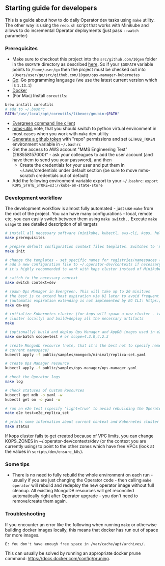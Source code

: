 ## Starting guide for developers

This is a guide about how to do daily Operator dev tasks using `make` utility. The other way is using the `redo.sh` script
that works with Minikube and allows to do incremental Operator deployments (just pass `--watch` parameter)

### Prerequisites

* Make sure to checkout this project into the `src/github.com/10gen` folder in the `$GOPATH` directory as described
 [here](https://golang.org/doc/code.html). So if your `$GOPATH` variable points to `/home/user/go` then the project
 must be checked out into `/Users/user/go/src/github.com/10gen/ops-manager-kubernetes`
* [Go](https://golang.org/doc/install): Go programming language (we use the latest current version which is `1.13.1`)
* [Docker](https://docs.docker.com/docker-for-mac/install/)
* (For Mac) Install `coreutils`:
```bash
brew install coreutils
# add to ~/.bashrc
PATH="/usr/local/opt/coreutils/libexec/gnubin:$PATH"
```
* [Evergreen command line client](https://evergreen.mongodb.com/settings)
* [mms-utils](https://wiki.corp.mongodb.com/display/MMS/Ops+Manager+Release+setup+guide#OpsManagerReleasesetupguide-First-timeonly)
note, that you should switch to python virtual environment in most cases when you work with `make` dev utility
* [Generate a github token](https://github.com/settings/tokens/new) with "repo" permissions and set `GITHUB_TOKEN`
environment variable in `~/.bashrc`
* Get the access to AWS account  "MMS Engineering Test" (268558157000)" - ask your colleagues to add the user account (and have them to send you your password), and then
    * Create the credentials for your user and put them in ~/.aws/credentials under default section (be sure to move mms-scratch credentials out of default)
* Add the following environment variable export to your `~/.bashrc`: `export KOPS_STATE_STORE=s3://kube-om-state-store`

### Development workflow

The development workflow is almost fully automated - just use `make` from the root of the project.
You can have many configurations - local, remote etc, you can easily switch between them using `make switch..`
Execute `make usage` to see detailed description of all targets

```bash
# install all necessary software (minikube, kubectl, aws-cli, kops, helm)
make prerequisites

# prepare default configuration context files templates. Switches to 'minikube' context.
make init

# change the templates - set specific names for registries/namespaces (we usually use some last name abbreviation)
# add a new configuration file to ~/.operator-dev/contexts if necessary
# it's highly recommended to work with kops cluster instead of Minikube

# switch to the necessary context
make switch context=dev

# spawn Ops Manager in Evergreen. This will take up to 20 minitues
# the best is to extend host expiration via UI later to avoid frequent spawning
# (automatic expiration extending is not implemented by EG CLI: https://jira.mongodb.org/browse/EVG-5725)
make om-evg

# initialize Kubernetes cluster (for kops will spawn a new cluster - takes ~5-10 minutes, for minikube starts a new
# cluster locally) and build+deploy all the necessary artifacts
make

# (optionally) build and deploy Ops Manager and AppDB images used in e2e tests if you plan to install OpsManager resource
make om-batch scope=test # or scope=4.2.0,4.2.3

# create Mongodb resource (note, that it's the best not to specify namespace inside yaml file as it will be defined by
# current namespace)
kubectl apply -f public/samples/mongodb/minimal/replica-set.yaml

# create Ops Manager resource
kubectl apply -f public/samples/ops-manager/ops-manager.yaml

# check the Operator logs
make log

# check statuses of Custom Resources
kubectl get mdb -o yaml -w
kubectl get om -o yaml -w

# run an e2e test (specify 'light=true' to avoid rebuilding the Operator image)
make e2e test=e2e_replica_set

# prints some information about current context and Kubernetes cluster
make status

```

If kops cluster fails to get created because of VPC limits, you can change KOPS_ZONES in ~/.operator-dev/contexts/dev (or the context you are currently using) to point to the other zones which have free VPCs (look at the values in `scripts/dev/ensure_k8s`).

### Some tips

* There is no need to fully rebuild the whole environment on each run - usually if you are just changing the Operator
code - then calling `make operator` will rebuild and redeploy the new operator image without full cleanup. All existing
MongoDB resources will get reconciled automatically right after Operator upgrade - you don't need to remove/create them again.

### Troubleshooting

If you encounter an error like the following when running `make` or otherwise
building docker images locally, this means that docker has run out of space for
more images.

```
E: You don't have enough free space in /var/cache/apt/archives/.
```

This can usually be solved by running an appropriate docker prune command:
https://docs.docker.com/config/pruning.
